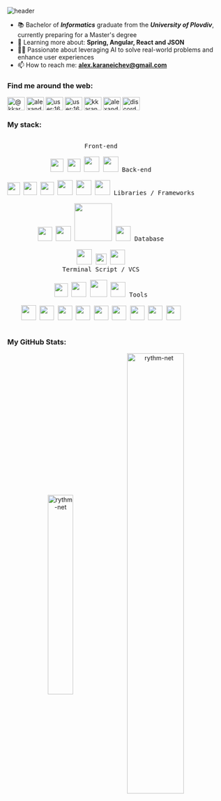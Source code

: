 ![header](https://capsule-render.vercel.app/api?type=waving&height=150&text=Junior%20Software%20Developer&fontSize=40&fontAlign=50&fontAlignY=30&fontColor=FFFFFF&descAlignY=47&color=0:020024,50:56258F,100:B229E4)
<!-- color=0:020024,50:56258F,100:B229E4 -->
<!-- color=0:E52B2B,0:E52B2B -->

<!-- -------------------------------------------------------------------------------------------------------------------------------------------------------------- -->


* 📚 Bachelor of _**Informatics**_ graduate from the _**University of Plovdiv**_, currently preparing for a Master's degree
* 🌱 Learning more about: **Spring, Angular, React and JSON**
* 👨‍💻 Passionate about leveraging AI to solve real-world problems and enhance user experiences
* 📫 How to reach me: **alex.karaneichev@gmail.com**

<!-- -------------------------------------------------------------------------------------------------------------------------------------------------------------- -->

<h3>Find me around the web:</h3>
  <p align="left">
    <a href="https://twitter.com/@kkaraneichev" target="blank">
      <img align="center" src="https://raw.githubusercontent.com/rahuldkjain/github-profile-readme-generator/master/src/images/icons/Social/twitter.svg" 
           alt="@kkaraneichev7" height="30" width="40" /></a>
    <a href="https://linkedin.com/in/alexander-karaneichev-05a38b200" target="blank">
      <img align="center" src="https://cdn.worldvectorlogo.com/logos/linkedin-icon-2.svg" 
           alt="alexander karaneichev" height="30" width="40" /></a>
    <a href="https://stackoverflow.com/users/16545066/alexander-karaneichev"target="blank">
      <img align="center" src="https://raw.githubusercontent.com/rahuldkjain/github-profile-readme-generator/master/src/images/icons/Social/stack-overflow.svg" 
           alt="user:16545066" height="30" width="40" /></a>
    <a href="https://gitlab.com/rythm-net" target="blank">
      <img align="center" src="https://cdn.worldvectorlogo.com/logos/gitlab-3.svg" 
           alt="user:16545066" height="30" width="40" /></a>
    <a href="https://instagram.com/kkaraneichev" target="blank">
      <img align="center" src="https://cdn.worldvectorlogo.com/logos/instagram-2016-6.svg" 
           alt="kkaraneichev7" height="30" width="40" /></a>
    <a href="https://www.facebook.com/profile.php?id=100000511272599" target="blank">
      <img align="center" src="https://raw.githubusercontent.com/rahuldkjain/github-profile-readme-generator/master/src/images/icons/Social/facebook.svg" 
           alt="alexander karaneichev" height="30" width="40" /></a>
    <a href="https://discordapp.com/users/296674319235547136/" target="blank">
      <img align="center" src="https://cdn.worldvectorlogo.com/logos/discord-6.svg" 
           alt="discord" height="30" width="40" /></a>
</p>

<!-- -------------------------------------------------------------------------------------------------------------------------------------------------------------- -->

<h3 align="left">My stack:</h3>

<p style="display: inline-block;" align="center">
  <kbd>
    <kbd>Front-end</kbd>
    <br>
    <br>
    <img width="30px" src="https://cdn.worldvectorlogo.com/logos/css-3.svg" /> 
    <img width="30px" src="https://cdn.worldvectorlogo.com/logos/html-1.svg" /> 
    <img width="35px" src="https://cdn.worldvectorlogo.com/logos/logo-javascript.svg" />
    <img width="35px" src="https://cdn.worldvectorlogo.com/logos/kotlin-2.svg" />
  </kbd>
  <kbd>
    <kbd>Back-end</kbd>
    <br>
    <br>
    <img width="29px" src="https://cdn.worldvectorlogo.com/logos/c-1.svg" />
    <img width="30.5px" src="https://cdn.worldvectorlogo.com/logos/c.svg" />
    <img width="30.5px" src="https://cdn.worldvectorlogo.com/logos/c--4.svg" />
    <img width="34.5px" src="https://cdn.jsdelivr.net/gh/devicons/devicon/icons/java/java-original.svg" />
    <img width="34.5px" src="https://cdn.worldvectorlogo.com/logos/python-5.svg" />
    <img width="34.5px" src="https://upload.wikimedia.org/wikipedia/commons/thumb/c/cb/Processing_2021_logo.svg/1200px-Processing_2021_logo.svg.png" />
  </kbd>
  <kbd>
    <kbd>Libraries / Frameworks</kbd>
    <br>
    <br>
    <img width="32.5px" src="https://cdn.worldvectorlogo.com/logos/angular-icon-1.svg" />
    <img width="34.5px" src="https://cdn.worldvectorlogo.com/logos/react-1.svg" />
    <img width="86px" src="https://static-00.iconduck.com/assets.00/dot-net-original-icon-2048x816-f3l7srrd.png" />
    <img width="34.5px" src="https://cdn.worldvectorlogo.com/logos/spring-3.svg" />
  </kbd>
    <kbd>
    <kbd>Database</kbd>
    <br>
    <br>
    <img width="35px" src="https://cdn.worldvectorlogo.com/logos/mysql-6.svg" />
    <img width="25px" src="https://static-00.iconduck.com/assets.00/sql-database-generic-icon-1521x2048-d0vdpxpg.png" />
    <img width="34px" src="https://github.com/dbeaver/dbeaver/wiki/dbeaver/images/dbeaver-head.png" />
  </kbd>
  <br>
  <kbd>
    <kbd>Terminal Script / VCS</kbd>
    <br>
    <br>
    <img width="31px" src="https://cdn.worldvectorlogo.com/logos/bash-2.svg" />
    <img width="34.2px" src="https://cdn.worldvectorlogo.com/logos/github-icon-2.svg" />
    <img width="39.1px" src="https://cdn.worldvectorlogo.com/logos/gitkraken.svg" />
    <img width="34.2px" src="https://profilinator.rishav.dev/skills-assets/git-scm-icon.svg" />
  </kbd>
  <kbd>
    <kbd>Tools</kbd>
    <br>
    <br>
    <img width="34px" src="https://cdn.worldvectorlogo.com/logos/visual-studio-code-1.svg" />
    <img width="33px" src="https://upload.wikimedia.org/wikipedia/commons/thumb/2/2c/Visual_Studio_Icon_2022.svg/1200px-Visual_Studio_Icon_2022.svg.png" />
    <img width="33px" src="https://static-00.iconduck.com/assets.00/jb-phpstorm-icon-256x256-x9uqmh5j.png">
    <img width="33px" src="https://upload.wikimedia.org/wikipedia/commons/thumb/c/c9/DataGrip.svg/1200px-DataGrip.svg.png">
    <img width="33px" src="https://static-00.iconduck.com/assets.00/clion-icon-512x512-voz1nhcz.png">
    <img width="33px" src="https://upload.wikimedia.org/wikipedia/commons/thumb/1/1d/PyCharm_Icon.svg/1200px-PyCharm_Icon.svg.png">
    <img width="33px" src="https://cdn.worldvectorlogo.com/logos/webstorm-icon.svg">
    <img width="33px" src="https://upload.wikimedia.org/wikipedia/commons/thumb/9/9c/IntelliJ_IDEA_Icon.svg/2048px-IntelliJ_IDEA_Icon.svg.png">
    <img width="33px" src="https://www.svgrepo.com/show/354202/postman-icon.svg" />
  </kbd>
</p>

<!-- -------------------------------------------------------------------------------------------------------------------------------------------------------------- -->

<h3 align="left">My GitHub Stats:</h3>
  <p align="center">
    <img align="center" 
         src="https://github-readme-stats.vercel.app/api/top-langs?username=rythm-net&langs_count=8&layout=compact&bg_color=00000000&hide_border=true&text_color=3498db&&count_private=true&include_all_commits=true" 
            alt="rythm-net" height="" width="34.2%" float="center" padding=""/> 
    <img align="center" 
         src="https://github-readme-stats.vercel.app/api?username=rythm-net&show_icons=true&bg_color=00000000&hide_border=true&text_color=3498db&&count_private=true&include_all_commits=true"
            alt="rythm-net" height="" width="50.8%" float="center" padding=""/>
  </p>

<!-- -------------------------------------------------------------------------------------------------------------------------------------------------------------- -->
